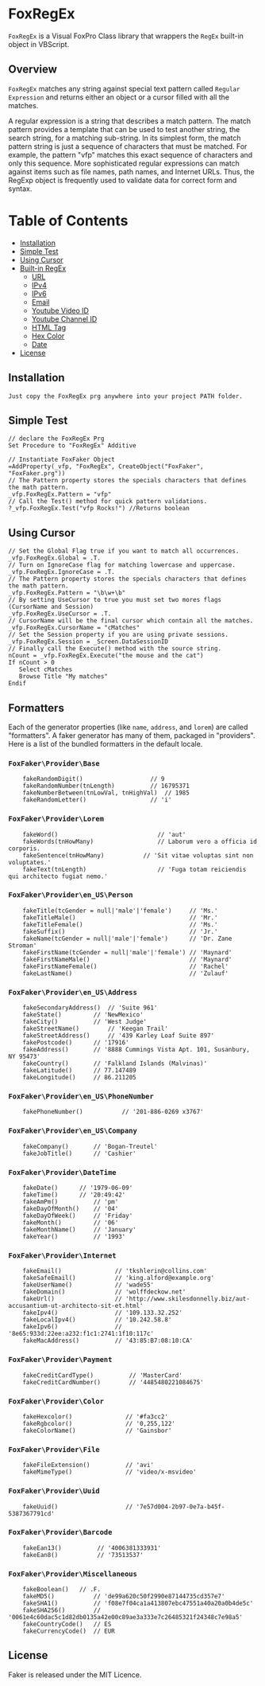 # FoxRegEx

`FoxRegEx` is a Visual FoxPro Class library that wrappers the <code>RegEx</code> built-in object in VBScript.

<h2>Overview</h2>

`FoxRegEx` matches any string against special text pattern called `Regular Expression` and returns either an object or a cursor filled  with all the matches.

A regular expression is a string that describes a match pattern. The match pattern provides a template that can be used to test another string, the search string, for a matching sub-string. In its simplest form, the match pattern string is just a sequence of characters that must be matched. For example, the pattern "vfp" matches this exact sequence of characters and only this sequence. More sophisticated regular expressions can match against items such as file names, path names, and Internet URLs. Thus, the RegExp object is frequently used to validate data for correct form and syntax.

# Table of Contents

- [Installation](#installation)
- [Simple Test](#basic-usage)
- [Using Cursor](#using-cursor)
- [Built-in RegEx](#formatters)
	- [URL](#foxfakerproviderbase)
	- [IPv4](#foxfakerproviderlorem)
	- [IPv6](#foxfakerprovideren_usperson)
	- [Email](#foxfakerprovideren_usaddress)
	- [Youtube Video ID](#foxfakerprovideren_usphonenumber)
	- [Youtube Channel ID](#foxfakerprovideren_uscompany)
	- [HTML Tag](#foxfakerproviderdatetime)
	- [Hex Color](#foxfakerproviderinternet)
	- [Date](#foxfakerproviderpayment)
- [License](#license)


## Installation

```
Just copy the FoxRegEx prg anywhere into your project PATH folder.
```

## Simple Test
```xBase
// declare the FoxRegEx Prg
Set Procedure to "FoxRegEx" Additive

// Instantiate FoxFaker Object
=AddProperty(_vfp, "FoxRegEx", CreateObject("FoxFaker", "FoxFaker.prg"))
// The Pattern property stores the specials characters that defines the math pattern.
_vfp.FoxRegEx.Pattern = "vfp"
// Call the Test() method for quick pattern validations.
?_vfp.FoxRegEx.Test("vfp Rocks!") //Returns boolean
```
## Using Cursor

```xBase
// Set the Global Flag true if you want to match all occurrences.
_vfp.FoxRegEx.Global = .T.
// Turn on IgnoreCase flag for matching lowercase and uppercase.
_vfp.FoxRegEx.IgnoreCase = .T.
// The Pattern property stores the specials characters that defines the math pattern.
_vfp.FoxRegEx.Pattern = "\b\w+\b"
// By setting UseCursor to true you must set two mores flags (CursorName and Session)
_vfp.FoxRegEx.UseCursor = .T.
// CursorName will be the final cursor which contain all the matches.
_vfp.FoxRegEx.CursorName = "cMatches"
// Set the Session property if you are using private sessions.
_vfp.FoxRegEx.Session = _Screen.DataSessionID
// Finally call the Execute() method with the source string.
nCount = _vfp.FoxRegEx.Execute("the mouse and the cat")
If nCount > 0
   Select cMatches
   Browse Title "My matches"
Endif
```
## Formatters

Each of the generator properties (like `name`, `address`, and `lorem`) are called "formatters". A faker generator has many of them, packaged in "providers". Here is a list of the bundled formatters in the default locale.

### `FoxFaker\Provider\Base`
```xBase
    fakeRandomDigit()             		// 9
    fakeRandomNumber(tnLength)  		// 16795371    
    fakeNumberBetween(tnLowVal, tnHighVal) 	// 1985
    fakeRandomLetter()          		// 'i'
```
### `FoxFaker\Provider\Lorem`
```xBase
    fakeWord()                            // 'aut'
    fakeWords(tnHowMany)                  // Laborum vero a officia id corporis.
    fakeSentence(tnHowMany)  		  // 'Sit vitae voluptas sint non voluptates.'
    fakeText(tnLength)                    // 'Fuga totam reiciendis qui architecto fugiat nemo.'
```
### `FoxFaker\Provider\en_US\Person`
```xBase
    fakeTitle(tcGender = null|'male'|'female') 	   // 'Ms.'
    fakeTitleMale()                                // 'Mr.'
    fakeTitleFemale()                              // 'Ms.'
    fakeSuffix()                                   // 'Jr.'
    fakeName(tcGender = null|'male'|'female')      // 'Dr. Zane Stroman'
    fakeFirstName(tcGender = null|'male'|'female') // 'Maynard'
    fakeFirstNameMale()                            // 'Maynard'
    fakeFirstNameFemale()                          // 'Rachel'
    fakeLastName()                                 // 'Zulauf'
```
### `FoxFaker\Provider\en_US\Address`
```xBase  
    fakeSecondaryAddress()	// 'Suite 961'
    fakeState()			// 'NewMexico'    
    fakeCity()			// 'West Judge'
    fakeStreetName()		// 'Keegan Trail'
    fakeStreetAddress()		// '439 Karley Loaf Suite 897'
    fakePostcode()		// '17916'
    fakeAddress()		// '8888 Cummings Vista Apt. 101, Susanbury, NY 95473'
    fakeCountry()		// 'Falkland Islands (Malvinas)'
    fakeLatitude()		// 77.147489
    fakeLongitude()		// 86.211205
```
### `FoxFaker\Provider\en_US\PhoneNumber`
```xBase
    fakePhoneNumber()           // '201-886-0269 x3767'
```
### `FoxFaker\Provider\en_US\Company`
```xBase
    fakeCompany()		// 'Bogan-Treutel'
    fakeJobTitle()		// 'Cashier'
```
### `FoxFaker\Provider\DateTime`
```xBase
    fakeDate()		// '1979-06-09'
    fakeTime() 		// '20:49:42'
    fakeAmPm()          // 'pm'
    fakeDayOfMonth()    // '04'
    fakeDayOfWeek()     // 'Friday'
    fakeMonth()         // '06'
    fakeMonthName()     // 'January'
    fakeYear()          // '1993'
```
### `FoxFaker\Provider\Internet`
```xBase
    fakeEmail()               // 'tkshlerin@collins.com'
    fakeSafeEmail()           // 'king.alford@example.org'
    fakeUserName()            // 'wade55'
    fakeDomain()              // 'wolffdeckow.net'
    fakeUrl()                 // 'http://www.skilesdonnelly.biz/aut-accusantium-ut-architecto-sit-et.html'
    fakeIpv4()                // '109.133.32.252'
    fakeLocalIpv4()           // '10.242.58.8'
    fakeIpv6()                // '8e65:933d:22ee:a232:f1c1:2741:1f10:117c'
    fakeMacAddress()          // '43:85:B7:08:10:CA'
```
### `FoxFaker\Provider\Payment`
```xBase
    fakeCreditCardType()          // 'MasterCard'
    fakeCreditCardNumber()        // '4485480221084675'
```
### `FoxFaker\Provider\Color`
```xBase
    fakeHexcolor()               // '#fa3cc2'
    fakeRgbcolor()               // '0,255,122'
    fakeColorName()              // 'Gainsbor'
```
### `FoxFaker\Provider\File`
```xBase
    fakeFileExtension()          // 'avi'
    fakeMimeType()               // 'video/x-msvideo'
```
### `FoxFaker\Provider\Uuid`
```xBase
    fakeUuid()                   // '7e57d004-2b97-0e7a-b45f-5387367791cd'
```
### `FoxFaker\Provider\Barcode`
```xBase
    fakeEan13()          // '4006381333931'
    fakeEan8()           // '73513537'
```
### `FoxFaker\Provider\Miscellaneous`
```xBase
    fakeBoolean() 	// .F.
    fakeMD5()           // 'de99a620c50f2990e87144735cd357e7'
    fakeSHA1()          // 'f08e7f04ca1a413807ebc47551a40a20a0b4de5c'
    fakeSHA256()        // '0061e4c60dac5c1d82db0135a42e00c89ae3a333e7c26485321f24348c7e98a5'
    fakeCountryCode()   // ES
    fakeCurrencyCode()  // EUR
```
## License

Faker is released under the MIT Licence.
